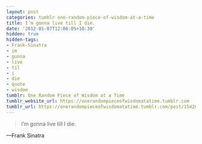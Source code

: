 ```yaml
---
layout: post
categories: tumblr one-random-piece-of-wisdom-at-a-time
title: I’m gonna live till I die.
date: '2012-01-07T12:06:05+10:30'
hidden: true
hidden-tags:
- Frank-Sinatra
- im
- gunna
- live
- til
- i
- die
- quote
- wisdom
tumblr: One Random Piece of Wisdom at a Time
tumblr_website_url: https://onerandompieceofwisdomatatime.tumblr.com
tumblr_url: https://onerandompieceofwisdomatatime.tumblr.com/post/15426563040/im-gonna-live-till-i-die
---
```

> I’m gonna live till I die.

—Frank Sinatra
